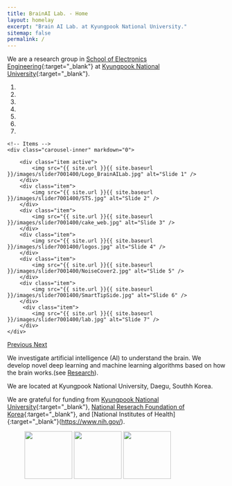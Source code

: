 ```yaml
---
title: BrainAI Lab. - Home
layout: homelay
excerpt: "Brain AI Lab. at Kyungpook National University."
sitemap: false
permalink: /
---
```


We are a research group in [School of Electronics Engineering](https://see.knu.ac.kr){:target="_blank"} at [Kyungpook National University](https://knu.ac.kr){:target="_blank"}. 

<div markdown="0" id="carousel" class="carousel slide" data-ride="carousel" data-interval="5000" data-pause="hover" >
    <!-- Menu -->
    <ol class="carousel-indicators">
        <li data-target="#carousel" data-slide-to="0" class="active"></li>
        <li data-target="#carousel" data-slide-to="1"></li>
        <li data-target="#carousel" data-slide-to="2"></li>
        <li data-target="#carousel" data-slide-to="3"></li>
        <li data-target="#carousel" data-slide-to="4"></li>
        <li data-target="#carousel" data-slide-to="5"></li>
        <li data-target="#carousel" data-slide-to="6"></li>
    </ol>

    <!-- Items -->
    <div class="carousel-inner" markdown="0">

        <div class="item active">
            <img src="{{ site.url }}{{ site.baseurl }}/images/slider7001400/Logo_BrainAILab.jpg" alt="Slide 1" />
        </div>
        <div class="item">
            <img src="{{ site.url }}{{ site.baseurl }}/images/slider7001400/STS.jpg" alt="Slide 2" />
        </div>
        <div class="item">
            <img src="{{ site.url }}{{ site.baseurl }}/images/slider7001400/cake_web.jpg" alt="Slide 3" />
        </div>
        <div class="item">
            <img src="{{ site.url }}{{ site.baseurl }}/images/slider7001400/logos.jpg" alt="Slide 4" />
        </div>
        <div class="item">
            <img src="{{ site.url }}{{ site.baseurl }}/images/slider7001400/NoiseCover2.jpg" alt="Slide 5" />
        </div>
        <div class="item">
            <img src="{{ site.url }}{{ site.baseurl }}/images/slider7001400/SmartTipSide.jpg" alt="Slide 6" />
        </div>       
         <div class="item">
            <img src="{{ site.url }}{{ site.baseurl }}/images/slider7001400/lab.jpg" alt="Slide 7" />
        </div>
    </div>
  <a class="left carousel-control" href="#carousel" role="button" data-slide="prev">
    <span class="glyphicon glyphicon-chevron-left" aria-hidden="true"></span>
    <span class="sr-only">Previous</span>
  </a>
  <a class="right carousel-control" href="#carousel" role="button" data-slide="next">
    <span class="glyphicon glyphicon-chevron-right" aria-hidden="true"></span>
    <span class="sr-only">Next</span>
  </a>
</div>




We investigate artificial intelligence (AI) to understand the brain. We develop novel deep learning and machine learning algorithms based on how the brain works.(see [Research](research)).

We are located at Kyungpook National University, Daegu, Southh Korea.

We are grateful for funding from [Kyungpook National University](https://www.knu.ac.kr){:target="_blank"}, [National Reserach Foundation of Korea](https://www.nrf.re.kr){:target="_blank"}, and [National Institutes of Health]{:target="_blank"}(https://www.nih.gov/).

<figure class="fourth">
  <img src="{{ site.url }}{{ site.baseurl }}/images/logopic/Logo_KNU.jpg" style="width: 110px">
  <img src="{{ site.url }}{{ site.baseurl }}/images/logopic/Logo_NRF.jpg" style="width: 110px">
    <img src="{{ site.url }}{{ site.baseurl }}/images/logopic/Logo_NIH.jpg" style="width: 110px">
</figure>
